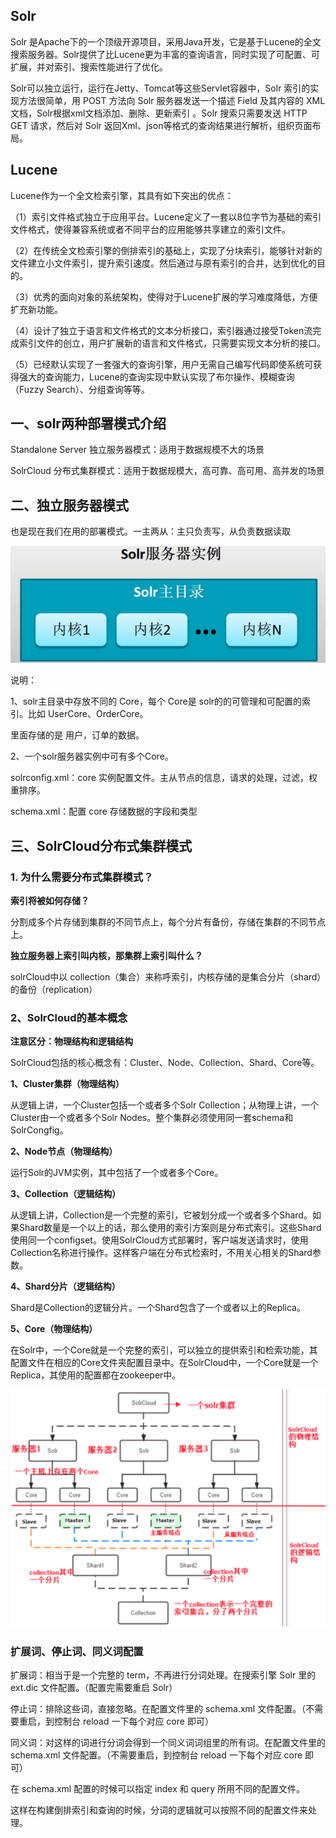 ## Solr

Solr 是Apache下的一个顶级开源项目，采用Java开发，它是基于Lucene的全文搜索服务器。Solr提供了比Lucene更为丰富的查询语言，同时实现了可配置、可扩展，并对索引、搜索性能进行了优化。

Solr可以独立运行，运行在Jetty、Tomcat等这些Servlet容器中，Solr 索引的实现方法很简单，用 POST 方法向 Solr 服务器发送一个描述 Field 及其内容的 XML 文档，Solr根据xml文档添加、删除、更新索引 。Solr 搜索只需要发送 HTTP GET 请求，然后对 Solr 返回Xml、json等格式的查询结果进行解析，组织页面布局。



## Lucene

Lucene作为一个全文检索引擎，其具有如下突出的优点：

（1）索引文件格式独立于应用平台。Lucene定义了一套以8位字节为基础的索引文件格式，使得兼容系统或者不同平台的应用能够共享建立的索引文件。

（2）在传统全文检索引擎的倒排索引的基础上，实现了分块索引，能够针对新的文件建立小文件索引，提升索引速度。然后通过与原有索引的合并，达到优化的目的。

（3）优秀的面向对象的系统架构，使得对于Lucene扩展的学习难度降低，方便扩充新功能。

（4）设计了独立于语言和文件格式的文本分析接口，索引器通过接受Token流完成索引文件的创立，用户扩展新的语言和文件格式，只需要实现文本分析的接口。

（5）已经默认实现了一套强大的查询引擎，用户无需自己编写代码即使系统可获得强大的查询能力，Lucene的查询实现中默认实现了布尔操作、模糊查询（Fuzzy Search）、分组查询等等。



## 一、solr两种部署模式介绍

Standalone Server 独立服务器模式：适用于数据规模不大的场景

SolrCloud 分布式集群模式：适用于数据规模大，高可靠、高可用、高并发的场景



## 二、独立服务器模式

也是现在我们在用的部署模式。一主两从：主只负责写，从负责数据读取

![image-20201112181510565](.images/image-20201112181510565.png)

说明：

1、solr主目录中存放不同的 Core，每个 Core是 solr的的可管理和可配置的索引。比如 UserCore、OrderCore。

里面存储的是 用户，订单的数据。

2、一个solr服务器实例中可有多个Core。



solrconfig.xml：core 实例配置文件。主从节点的信息，请求的处理，过滤，权重排序。

schema.xml：配置 core 存储数据的字段和类型



## 三、SolrCloud分布式集群模式

### 1. 为什么需要分布式集群模式？

**索引将被如何存储？**

分割成多个片存储到集群的不同节点上，每个分片有备份，存储在集群的不同节点上。

 **独立服务器上索引叫内核，那集群上索引叫什么？**

 solrCloud中以 collection（集合）来称呼索引，内核存储的是集合分片（shard）的备份（replication）



### 2、SolrCloud的基本概念

**注意区分：物理结构和逻辑结构**

SolrCloud包括的核心概念有：Cluster、Node、Collection、Shard、Core等。



**1、Cluster集群（物理结构）**

从逻辑上讲，一个Cluster包括一个或者多个Solr Collection；从物理上讲，一个Cluster由一个或者多个Solr Nodes。整个集群必须使用同一套schema和SolrCongfig。

**2、Node节点（物理结构）**

运行Solr的JVM实例，其中包括了一个或者多个Core。

**3、Collection（逻辑结构）**

从逻辑上讲，Collection是一个完整的索引，它被划分成一个或者多个Shard。如果Shard数量是一个以上的话，那么使用的索引方案则是分布式索引。这些Shard使用同一个configset。使用SolrCloud方式部署时，客户端发送请求时，使用Collection名称进行操作。这样客户端在分布式检索时，不用关心相关的Shard参数。

**4、Shard分片（逻辑结构）**

Shard是Collection的逻辑分片。一个Shard包含了一个或者以上的Replica。

**5、Core（物理结构）**

在Solr中，一个Core就是一个完整的索引，可以独立的提供索引和检索功能，其配置文件在相应的Core文件夹配置目录中。在SolrCloud中，一个Core就是一个Replica，其使用的配置都在zookeeper中。

![image-20201112182746159](.images/image-20201112182746159.png)



### 扩展词、停止词、同义词配置

扩展词：相当于是一个完整的 term，不再进行分词处理。在搜索引擎 Solr 里的 ext.dic 文件配置。（配置完需要重启 Solr）

停止词：排除这些词，直接忽略。在配置文件里的 schema.xml 文件配置。（不需要重启，到控制台 reload 一下每个对应 core 即可）

同义词：对这样的词进行分词会得到一个同义词词组里的所有词。在配置文件里的 schema.xml 文件配置。（不需要重启，到控制台 reload 一下每个对应 core 即可）



在 schema.xml 配置的时候可以指定 index 和 query 所用不同的配置文件。

这样在构建倒排索引和查询的时候，分词的逻辑就可以按照不同的配置文件来处理。